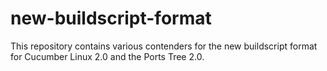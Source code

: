 # new-buildscript-format
This repository contains various contenders for the new buildscript format for Cucumber Linux 2.0 and the Ports Tree 2.0.
